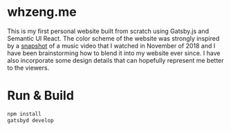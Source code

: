 # whzeng.me
This is my first personal website built from scratch using Gatsby.js and Semantic UI React. The color scheme of the website was strongly inspired by a [snapshot](https://imgur.com/gallery/lMwwYIx) of a music video that I watched in November of 2018 and I have been brainstorming how to blend it into my website ever since. I have also incorporate some design details that can hopefully represent me better to the viewers.


# Run & Build
```bash
npm install
gatsbyd develop
```

